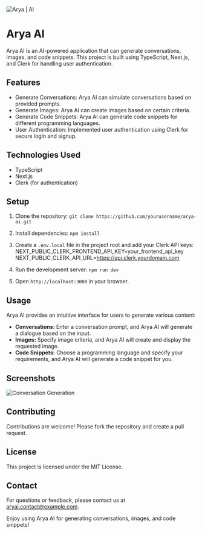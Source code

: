 ![Arya | AI](https://image-links.vercel.app/Images/arya-ai.jpg)
# Arya AI
Arya AI is an AI-powered application that can generate conversations, images, and code snippets. This project is built using TypeScript, Next.js, and Clerk for handling user authentication.

## Features

- Generate Conversations: Arya AI can simulate conversations based on provided prompts.
- Generate Images: Arya AI can create images based on certain criteria.
- Generate Code Snippets: Arya AI can generate code snippets for different programming languages.
- User Authentication: Implemented user authentication using Clerk for secure login and signup.

## Technologies Used

- TypeScript
- Next.js
- Clerk (for authentication)

## Setup

1. Clone the repository: `git clone https://github.com/yourusername/arya-ai.git`
2. Install dependencies: `npm install`
3. Create a `.env.local` file in the project root and add your Clerk API keys:
 NEXT_PUBLIC_CLERK_FRONTEND_API_KEY=your_frontend_api_key
 NEXT_PUBLIC_CLERK_API_URL=https://api.clerk.yourdomain.com

4. Run the development server: `npm run dev`
5. Open `http://localhost:3000` in your browser.

## Usage

Arya AI provides an intuitive interface for users to generate various content:

- **Conversations:** Enter a conversation prompt, and Arya AI will generate a dialogue based on the input.
- **Images:** Specify image criteria, and Arya AI will create and display the requested image.
- **Code Snippets:** Choose a programming language and specify your requirements, and Arya AI will generate a code snippet for you.

## Screenshots

![Conversation Generation](https://image-links.vercel.app/Images/arya-ai2.jpg)

## Contributing

Contributions are welcome! Please fork the repository and create a pull request.

## License

This project is licensed under the MIT License.

## Contact

For questions or feedback, please contact us at aryai.contact@example.com.

Enjoy using Arya AI for generating conversations, images, and code snippets!

